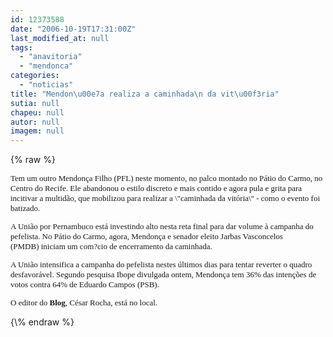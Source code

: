 ```yaml
---
id: 12373588
date: "2006-10-19T17:31:00Z"
last_modified_at: null
tags:
  - "anavitoria"
  - "mendonca"
categories:
  - "noticias"
title: "Mendon\u00e7a realiza a caminhada\n da vit\u00f3ria"
sutia: null
chapeu: null
autor: null
imagem: null
---
```

{\% raw %}
<p><FONT size=2></p>
<p><P><FONT face=Verdana>Tem um outro Mendonça Filho (PFL) neste momento, no palco montado no Pátio do Carmo, no Centro do Recife. Ele abandonou o estilo discreto e mais contido e agora pula e grita para incitivar a multidão, que mobilizou para realizar a \"caminhada da vitória\" - como o evento foi batizado.</FONT></P></p>
<p><P><FONT face=Verdana>A União por Pernambuco está investindo alto nesta reta final para dar volume à campanha do pefelista. No Pátio do Carmo, agora, Mendonça e senador eleito Jarbas Vasconcelos (PMDB)&nbsp;iniciam um com?cio de encerramento da caminhada. </FONT></P></p>
<p><P><FONT face=Verdana>A União intensifica a campanha do pefelista nestes últimos dias para tentar reverter o quadro desfavorável. Segundo pesquisa Ibope divulgada ontem, Mendonça tem 36% das intenções de votos contra 64% de Eduardo Campos (PSB).</FONT></P></p>
<p><P><FONT face=Verdana>O editor do <STRONG>Blog</STRONG>, César Rocha, está no local. </FONT></P></FONT> </p>
{\% endraw %}